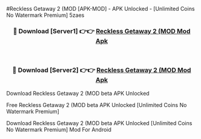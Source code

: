 #Reckless Getaway 2 (MOD [APK-MOD] - APK Unlocked - [Unlimited Coins No Watermark Premium] 5zaes



<div align="center">

<h3>🔴 Download [Server1] 👉👉 <a href="https://momento.my/?title=Reckless_Getaway_2_(MOD">Reckless Getaway 2 (MOD Mod Apk</a></h3><br>

<h3>🔴 Download [Server2] 👉👉 <a href="https://momento.my/?title=Reckless_Getaway_2_(MOD">Reckless Getaway 2 (MOD Mod Apk</a></h3>
</div>



Download Reckless Getaway 2 (MOD beta APK Unlocked

Free Reckless Getaway 2 (MOD beta APK Unlocked [Unlimited Coins No Watermark Premium]

Download Reckless Getaway 2 (MOD beta APK Unlocked [Unlimited Coins No Watermark Premium] Mod For Android
